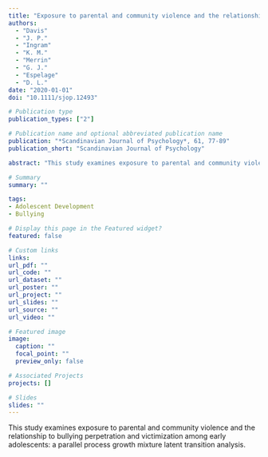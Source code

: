 ```yaml
---
title: "Exposure to parental and community violence and the relationship to bullying perpetration and victimization among early adolescents: A parallel process growth mixture latent transition analysis"
authors:
  - "Davis"
  - "J. P."
  - "Ingram"
  - "K. M."
  - "Merrin"
  - "G. J."
  - "Espelage"
  - "D. L."
date: "2020-01-01"
doi: "10.1111/sjop.12493"

# Publication type
publication_types: ["2"]

# Publication name and optional abbreviated publication name
publication: "*Scandinavian Journal of Psychology*, 61, 77-89"
publication_short: "Scandinavian Journal of Psychology"

abstract: "This study examines exposure to parental and community violence and the relationship to bullying perpetration and victimization among early adolescents: a parallel process growth mixture latent transition analysis."

# Summary
summary: ""

tags:
- Adolescent Development
- Bullying

# Display this page in the Featured widget?
featured: false

# Custom links
links:
url_pdf: ""
url_code: ""
url_dataset: ""
url_poster: ""
url_project: ""
url_slides: ""
url_source: ""
url_video: ""

# Featured image
image:
  caption: ""
  focal_point: ""
  preview_only: false

# Associated Projects
projects: []

# Slides
slides: ""
---
```


This study examines exposure to parental and community violence and the relationship to bullying perpetration and victimization among early adolescents: a parallel process growth mixture latent transition analysis.
